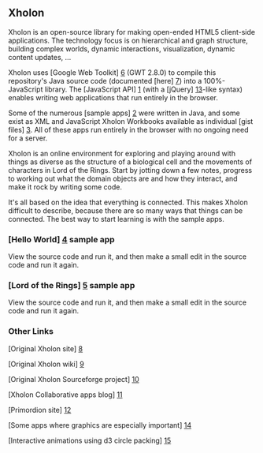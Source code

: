 Xholon
------

Xholon is an open-source library for making open-ended HTML5 client-side applications.
The technology focus is on hierarchical and graph structure, building complex worlds,
dynamic interactions, visualization, dynamic content updates, ...

Xholon uses [Google Web Toolkit] [6] (GWT 2.8.0) to compile this repository's Java source code
(documented [here] [7]) into a 100%-JavaScript library.
The [JavaScript API] [1] (with a [jQuery] [13]-like syntax) enables writing web applications
that run entirely in the browser.

Some of the numerous [sample apps] [2] were written in Java,
and some exist as XML and JavaScript Xholon Workbooks available as individual [gist files] [3].
All of these apps run entirely in the browser with no ongoing need for a server.

Xholon is an online environment for exploring and playing around with things
as diverse as the structure of a biological cell and the movements of characters
in Lord of the Rings. Start by jotting down a few notes, progress to
working out what the domain objects are and how they interact,
and make it rock by writing some code.

It's all based on the idea that everything is connected. This makes Xholon
difficult to describe, because there are so many ways that things can be connected.
The best way to start learning is with the sample apps.

### [Hello World] [4] sample app
View the source code and run it, and then make a small edit in the source code and run it again.

### [Lord of the Rings] [5] sample app
View the source code and run it, and then make a small edit in the source code and run it again.

### Other Links
[Original Xholon site] [8]

[Original Xholon wiki] [9]

[Original Xholon Sourceforge project] [10]

[Xholon Collaborative apps blog] [11]

[Primordion site] [12]

[Some apps where graphics are especially important] [14]

[Interactive animations using d3 circle packing] [15]

  [1]: http://www.primordion.com/Xholon/gwt/jsapidoc/    "JavaScript API"
  [2]: http://www.primordion.com/Xholon/gwt/    "sample apps"
  [3]: https://gist.github.com/kenwebb    "gist files"
  [4]: http://www.primordion.com/Xholon/gwt/wb/editwb.html?app=7747121&src=gist    "Hello World"
  [5]: http://www.primordion.com/Xholon/gwt/wb/editwb.html?app=8289853&src=gist    "Lord of the Rings"
  [6]: http://www.gwtproject.org/    "GWT"
  [7]: http://www.primordion.com/Xholon/gwt/javadoc/    "javadoc"
  [8]: http://www.primordion.com/Xholon/    "Original Xholon site"
  [9]: http://www.primordion.com/Xholon/wiki/    "Xholon wiki"
  [10]: http://sourceforge.net/projects/xholon/    "SF project"
  [11]: http://primordion.com/collabapp/    "Collaborative apps"
  [12]: http://www.primordion.com/    "Primordion site"
  [13]: http://api.jquery.com/    "jQuery API"
  [14]: http://www.primordion.com/Xholon/gwt/XholonGraphics.html    "Xholon graphics"
  [15]: http://www.primordion.com/Xholon/gwt/XholonCirclePacking.html    "Xholon animations"
  
